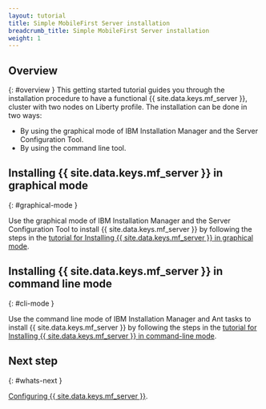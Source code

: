 ```yaml
---
layout: tutorial
title: Simple MobileFirst Server installation
breadcrumb_title: Simple MobileFirst Server installation
weight: 1
---
```

<!-- NLS_CHARSET=UTF-8 -->
## Overview
{: #overview }
This getting started tutorial guides you through the installation procedure to have a functional {{ site.data.keys.mf_server }}, cluster with two nodes on Liberty profile. The installation can be done in two ways:
* By using the graphical mode of IBM Installation Manager and the Server Configuration Tool.
* By using the command line tool.

## Installing {{ site.data.keys.mf_server }} in graphical mode
{: #graphical-mode }

Use the graphical mode of IBM Installation Manager and the Server Configuration Tool to install {{ site.data.keys.mf_server }} by following the steps in the [tutorial for Installing {{ site.data.keys.mf_server }} in graphical mode](tutorials/graphical-mode).

## Installing {{ site.data.keys.mf_server }} in command line mode
{: #cli-mode }

Use the command line mode of IBM Installation Manager and Ant tasks to install {{ site.data.keys.mf_server }} by following the steps in the [tutorial for Installing {{ site.data.keys.mf_server }} in command-line mode](tutorials/command-line).

## Next step
{: #whats-next }

[Configuring {{ site.data.keys.mf_server }}](../server-configuration).
